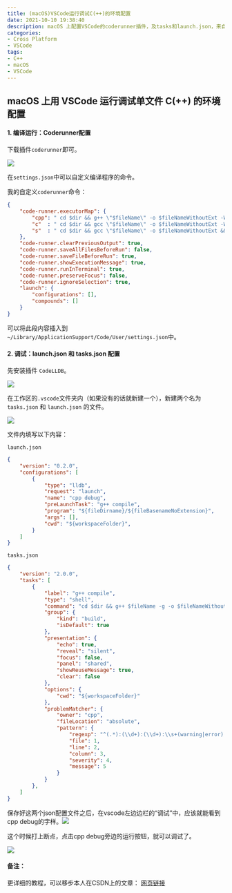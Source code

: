 ```yaml
---
title: (macOS)VSCode运行调试C(++)的环境配置
date: 2021-10-10 19:38:40
description: macOS 上配置VSCode的coderunner插件，及tasks和launch.json，来自动化编译、运行、调试单文件C/C++程序。
categories:
- Cross Platform
- VSCode
tags:
- C++
- macOS
- VSCode
---
```


## macOS 上用 VSCode 运行调试单文件 C(++) 的环境配置


#### 1. 编译运行：Coderunner配置

下载插件`coderunner`即可。

![](05_vscode_cpp/coderunner.png)



在`settings.json`中可以自定义编译程序的命令。

我的自定义`coderunner`命令：

```json
{
    "code-runner.executorMap": {
        "cpp": " cd $dir && g++ \"$fileName\" -o $fileNameWithoutExt -W -Wall -std=c++17 &&  ./$fileNameWithoutExt",
        "c"  : " cd $dir && gcc \"$fileName\" -o $fileNameWithoutExt -W -Wall -std=c17   &&  ./$fileNameWithoutExt",
        "s"  : " cd $dir && gcc \"$fileName\" -o $fileNameWithoutExt && ./fileNameWithoutExt"
    },
    "code-runner.clearPreviousOutput": true,
    "code-runner.saveAllFilesBeforeRun": false,
    "code-runner.saveFileBeforeRun": true,
    "code-runner.showExecutionMessage": true,
    "code-runner.runInTerminal": true,
    "code-runner.preserveFocus": false,
    "code-runner.ignoreSelection": true,
    "launch": {
        "configurations": [],
        "compounds": []
    }
}

```

可以将此段内容插入到 `~/Library/ApplicationSupport/Code/User/settings.json`中。





#### 2. 调试：launch.json 和 tasks.json 配置

先安装插件 `CodeLLDB`。

![](05_vscode_cpp/codelldb.png)

在工作区的`.vscode`文件夹内（如果没有的话就新建一个），新建两个名为 `tasks.json` 和 `launch.json` 的文件。

![](05_vscode_cpp/newFile.png)

文件内填写以下内容：

`launch.json`

```json
{
    "version": "0.2.0",
    "configurations": [
        {
            "type": "lldb",
            "request": "launch",
            "name": "cpp debug",
            "preLaunchTask": "g++ compile",
            "program": "${fileDirname}/${fileBasenameNoExtension}",
            "args": [],
            "cwd": "${workspaceFolder}",
        }
    ]
}
```

`tasks.json`

```json
{
    "version": "2.0.0",
    "tasks": [
        {
            "label": "g++ compile",  
            "type": "shell", 
            "command": "cd $dir && g++ $fileName -g -o $fileNameWithoutExt -W -Wall -std=c++17 &&  ./$fileNameWithoutExt",
            "group": {
                "kind": "build",
                "isDefault": true
            },
            "presentation": {
                "echo": true, 
                "reveal": "silent",
                "focus": false, 
                "panel": "shared", 
                "showReuseMessage": true, 
                "clear": false
            },
            "options": {
                "cwd": "${workspaceFolder}" 
            },
            "problemMatcher": {
                "owner": "cpp",
                "fileLocation": "absolute",
                "pattern": {
                    "regexp": "^(.*):(\\d+):(\\d+):\\s+(warning|error):\\s+(.*)$",
                    "file": 1,
                    "line": 2,
                    "column": 3,
                    "severity": 4,
                    "message": 5
                }
            }
        },
    ]
}
```

保存好这两个json配置文件之后，在vscode左边边栏的“调试”中，应该就能看到cpp debug的字样。![](05_vscode_cpp/1.png)

这个时候打上断点，点击cpp debug旁边的运行按钮，就可以调试了。

![](05_vscode_cpp/debugging.png)

#### 备注：

更详细的教程，可以移步本人在CSDN上的文章： [网页链接](https://blog.csdn.net/Kirin_865/article/details/115772784?spm=1001.2014.3001.5501)



